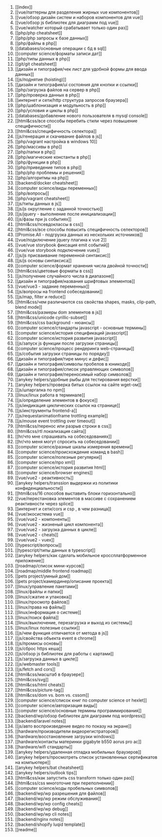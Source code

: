 1. [[index]]
2. [[vue/паттерны для разделения жирных vue компонентов]]
3. [[vue/обзор дизайн систем и наборов компонентов для vue]]
4. [[vue/обзор js библиотек для диаграмм под vue]]
5. [[vue/watcher который срабатывает только один раз]]
6. [[php/php cheatsheet]]
7. [[php/php запросы к базе данных]]
8. [[php/файлы в php]]
9. [[databases/основные операции с бд в sql]]
10. [[computer science/форматы записи дат]]
11. [[php/типы данных в php]]
12. [[git/git cheatsheet]]
13. [[дизайн и типография/чек лист для удобной формы для ввода данных]]
14. [[js/поднятие (hoisting)]]
15. [[дизайн и типография/ui состояния для кнопки и ссылки]]
16. [[php/загрузка файлов на сервер в php]]
17. [[php/проверка данных в php]]
18. [[интернет и сети/http структура запросов браузера]]
19. [[php/шаблонизация и модульность в php]]
20. [[php/условия и циклы в php]]
21. [[databases/добавление нового пользователя в mysql console]]
22. [[html&css/все способы перебить стили через повышение специфичности]]
23. [[html&css/cпецифичность селектора]]
24. [[js/генерация и скачивание файлов в js]]
25. [[php/vagrant настройка в windows 10]]
26. [[php/массивы в php]]
27. [[php/папки в php]]
28. [[php/магические константы в php]]
29. [[php/функции в php]]
30. [[php/приведение типов в php]]
31. [[php/php проблемы и решения]]
32. [[php/aлгоритмы на php]]
33. [[backend/docker cheatsheet]]
34. [[computer science/виды переменных]]
35. [[php/вопросы]]
36. [[php/vagrant cheatsheet]]
37. [[js/типы данных в js]]
38. [[js/js округление с заданной точностью]]
39. [[js/jquery - выполнение после инициализации]]
40. [[js/фазы при js событиях]]
41. [[html&css/псевдоклассы в css]]
42. [[html&css/все способы повысить специфичность селекторов]]
43. [[Promise.All - подгрузка данных из нескольких источников]]
44. [[vue/подключение jquery плагина к vue 2]]
45. [[vue/vue storybook фиксация emit событий]]
46. [[vue/vue storybook подключение vuex]]
47. [[js/js присваивание переменной синтаксис]]
48. [[js/js основы синтаксиса]]
49. [[computer science/формат хранения числа двойной точности]]
50. [[html&css/цветовые форматы в css]]
51. [[js/получение случайного числа  в диапазоне]]
52. [[дизайн и типография/названия шрифтовых элементов]]
53. [[vue/vue3 - задание переменных]]
54. [[js/вопросы на frontend собеседовании]]
55. [[js/map, filter и reduce]]
56. [[html&css/чем различаются css свойства shapes, masks, сlip-path, blend mode]]
57. [[html&css/размеры dom элементов в js]]
58. [[html&css/unicode cyrillic-subset]]
59. [[html&css/css background - нюансы]]
60. [[computer science/стандарты javascript - основные термины]]
61. [[computer science/история спецификаций javascript]]
62. [[computer science/история развития javascript]]
63. [[js/запуск  js функции после загрузки страницы]]
64. [[computer science/процесс рендеринга web-страницы]]
65. [[js/события загрузки страницы по порядку]]
66. [[дизайн и типография/тире минус и дефис]]
67. [[дизайн и типография/символы пробелов в юникоде]]
68. [[дизайн и типография/список управляющих символов]]
69. [[дизайн и типография/переносимый набор символов]]
70. [[anykey helpers/удобные рыбы для тестирования верстки]]
71. [[anykey helpers/проверка битых ссылок на сайте wget-ом]]
72. [[js/шпаргалка по npm]]
73. [[linux/linux работа в терминале]]
74. [[js/определение элементов в фокусе]]
75. [[js/индикация циклических ссылок на странице]]
76. [[js/инструменты frontend-а]]
77. [[js/requestanimationframe trottling example]]
78. [[js/mouse event trottling over timeout]]
79. [[html&css/перенос или разрыв строки в css]]
80. [[html&css/rtl локализация сайта]]
81. [[hr/что мне спрашивать на собеседованиях]]
82. [[hr/что меня могут спросить на собеседовании]]
83. [[computer science/разные шкалы измерения времени]]
84. [[computer science/происхождение команд в bash]]
85. [[computer science/полезные регулярки]]
86. [[computer science/про xml]]
87. [[computer science/история развития html]]
88. [[computer science/browser engines]]
89. [[vue/vue2 - реактивность]]
90. [[anykey helpers/transsion выдержки из политики конфиденциальности]]
91. [[html&css/16 способов выставить блоки горизонтально]]
92. [[vue/перестановка элементов в массиве с сохранением реактивности через splice]]
93. [[интернет и сети/cors и csp , в чем разница]]
94. [[vue/экосистема vue]]
95. [[vue/vue2 - компоненты]]
96. [[vue/vue2 - жизненый цикл компонента]]
97. [[vue/vue2 - загрузка данных в цикле]]
98. [[vue/vue2 - cheats]]
99. [[vue/vue2 - vuex]]
100. [[typescript/вопросы]]
101. [[typescript/типы данных в typescript]]
102. [[anykey helpers/как сделать мобильное кроссплатформенное приложение]]
103. [[roadmap/список мини-курсов]]
104. [[roadmap/middle frontend roadmap]]
105. [[pets project/умный дом]]
106. [[pets project/камердинер/описание проекта]]
107. [[linux/управление пакетами]]
108. [[linux/файлы и папки]]
109. [[linux/сжатие и упаковка]]
110. [[linux/просмотр файлов]]
111. [[linux/права на файлы]]
112. [[linux/информация о системе]]
113. [[linux/поиск файла]]
114. [[linux/выключение, перезагрузка и выход из системы]]
115. [[linux/linux полезные ссылки]]
116. [[js/чем функция отличается от метода в js]]
117. [[js/свойства объекта event в chrome]]
118. [[js/промисы основы]]
119. [[js/сброс https кеша]]
120. [[js/обзор js библиотек для работы с картами]]
121. [[js/загрузка данных в цикле]]
122. [[js/webmaster tools]]
123. [[js/fetch and cors]]
124. [[html&css/масштаб в браузере]]
125. [[html&css/svg]]
126. [[html&css/html cheats]]
127. [[html&css/picture-tag]]
128. [[html&css/dom vs. bom vs. cssom]]
129. [[computer science/список книг по computer science от hexlet]]
130. [[computer science/авторизация виды]]
131. [[computer science/основные термины программирования]]
132. [[backend/wp/обзор библиотек для диаграмм под wordpress]]
133. [[backend/laravel notes]]
134. [[js/авто воспроизведение видео по показу на экране]]
135. [[hardware/производители видеорегистраторов]]
136. [[hardware/восстановление загрузки windows]]
137. [[hardware/контакты материнки gigabyte b550 aorus pro ac]]
138. [[hardware/wifi стандарты]]
139. [[anykey helpers/удаленная отладка мобильных браузеров]]
140. [[anykey helpers/просмотреть список установленных сертификатов на компьютере]]
141. [[anykey helpers/bat cheatsheet]]
142. [[anykey helpers/outlook tips]]
143. [[html&css/как запустить css transform только один раз]]
144. [[html&css/css многоточие при переполнении]]
145. [[computer science/коды пробельных символов]]
146. [[backend/wp/wp разрешения для файлов]]
147. [[backend/wp/wp режим обслуживания]]
148. [[backend/wp/wp config cheats]]
149. [[backend/wp/wp debug]]
150. [[backend/wp/wp cli  notes]]
151. [[backend/nginx notes]]
152. [[backend/shopify luqid template]]
153. [[readme]]